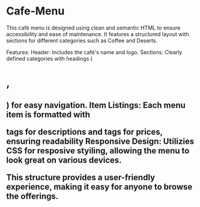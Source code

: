 # Cafe-Menu
This café menu is designed using clean and semantic HTML to ensure accessibility and ease of maintenance. It features a structured layout with sections for different categories such as Coffee and Deserts.

Features:
Header: Includes the café's name and logo.
Sections: Clearly defined categories with headings (<h1>, <h2>) for easy navigation.
Item Listings: Each menu item is formatted with <p> tags for descriptions and tags for prices, ensuring readability
Responsive Design: Utilizies CSS for resposive styiling, allowing the menu to look great on various devices. 

This structure provides a user-friendly experience, making it easy for anyone to browse the offerings.
